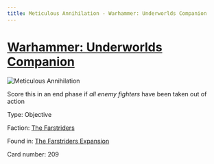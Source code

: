 ```yaml
---
title: Meticulous Annihilation - Warhammer: Underworlds Companion
---
```


# [Warhammer: Underworlds Companion](https://guidokessels.github.io/wh-underworlds)

  

![Meticulous Annihilation](https://warhammerunderworlds.com/wp-content/uploads/sites/6/2018/03/209_ENG.png)

Score this in an end phase if <i>all enemy fighters</i> have been taken out of action

Type: Objective

Faction: [The Farstriders](https://guidokessels.github.io/wh-underworlds/factions/the-farstriders)

Found in: [The Farstriders Expansion](https://guidokessels.github.io/wh-underworlds/locations/the-farstriders-expansion)

Card number: 209
